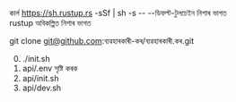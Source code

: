 কাৰ্ল https://sh.rustup.rs -sSf | sh -s -- --ডিফল্ট-টুলচেইন নিশাৰ ভাগত<br>rustup অবিকল্পিত নিশাৰ ভাগত

git clone git@github.com:ব্যৱহাৰকাৰী-কৰ/ব্যৱহাৰকাৰী.কৰ.git

0. ./init.sh
1. api/.env সৃষ্টি কৰক
2. api/init.sh
3. api/dev.sh
